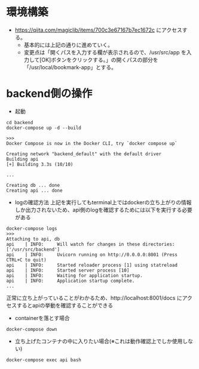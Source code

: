 # 環境構築

- https://qiita.com/magiclib/items/700c3e67167b7ec1672c にアクセスする。
  - 基本的には上記の通りに進めていく。
  - 変更点は「開くパスを入力する欄が表示されるので、/usr/src/app を入力して[OK]ボタンをクリックする。」の開くパスの部分を「/usr/local/bookmark-app」とする。

# backend側の操作
- 起動
```
cd backend
docker-compose up -d --build

>>>
Docker Compose is now in the Docker CLI, try `docker compose up`

Creating network "backend_default" with the default driver
Building api
[+] Building 3.3s (10/10) 

...

Creating db ... done
Creating api ... done
```

- logの確認方法
上記を実行してもterminal上ではdockerの立ち上がりの情報しか出力されないため、api側のlogを確認するためには以下を実行する必要がある
```
docker-compose logs
>>>
Attaching to api, db
api    | INFO:     Will watch for changes in these directories: ['/usr/src/backend']
api    | INFO:     Uvicorn running on http://0.0.0.0:8001 (Press CTRL+C to quit)
api    | INFO:     Started reloader process [1] using statreload
api    | INFO:     Started server process [10]
api    | INFO:     Waiting for application startup.
api    | INFO:     Application startup complete.
...
```
正常に立ち上がっていることがわかるため、http://localhost:8001/docs にアクセスするとapiの挙動を確認することができる

- containerを落とす場合
```
docker-compose down
```

- 立ち上げたコンテナの中に入りたい場合(※これは動作確認上でしか使用しない)
```
docker-compose exec api bash 
```